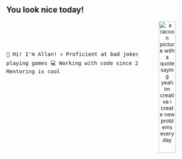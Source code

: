 
## You look nice today!
<div align="center">
<img src="https://github.com/allan-pires/allan-pires/assets/2620618/4838e3ec-862e-496d-8e01-db6e1d730cbc" width="30%" align="right" alt="a racoon picture with a quote saying yeah im creative i create new problems everyday">
<br><br>

<div align="left">
<pre>
  
  👋 Hi! I'm Allan!
  💀 Proficient at bad jokes
  🎮 I really enjoy playing games
  💻 Working with code since 2015
  🛠️ Still can't exit vim
  🌱 Mentoring is cool
</pre>
</div>

